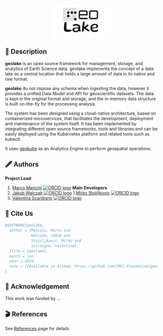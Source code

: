<div align="center">
<img src="docs/img/logo.svg" width="40%" height="40%">
</div>


## 📖 Description

**geolake** is an open source framework for management, storage, and analytics of Earth Science data. geolake implements the concept of a data lake as a central location that holds a large amount of data in its native and raw format. 

**geolake** do not impose any schema when ingesting the data, however it provides a unified Data Model and API for geoscientific datasets. The data is kept in the original format and storage, and the in-memory data structure is built on-the-fly for the processing analysis.

The system has been designed using a cloud-native architecture, based on containerized microservices, that facilitates the development, deployment and maintenance of the system itself. It has been implemented by integrating different open source frameworks, tools and libraries and can be easily deployed using the Kubernetes platform and related tools such as kubectl.

It uses [geokube](https://github.com/CMCC-Foundation/geokube) as an Analytics Engine to perform geospatial operations.


## 🖋️ Authors
**Project Lead**:
1. [Marco Mancini](https://github.com/km4rcus) <a href="https://orcid.org/0000-0002-5632-9484"><img alt="ORCID logo" src="https://info.orcid.org/wp-content/uploads/2019/11/orcid_16x16.png" width="16" height="16" /></a>
**Main Developers**
1. [Jakub Walczak](https://github.com/jamesWalczak) <a href="https://orcid.org/0000-0002-5632-9484"><img alt="ORCID logo" src="https://info.orcid.org/wp-content/uploads/2019/11/orcid_16x16.png" width="16" height="16" /></a>
1.[Mirko Stojiljkovic](https://github.com/MMStojiljkovic) <a href="https://orcid.org/0000-0003-2256-1645"><img alt="ORCID logo" src="https://info.orcid.org/wp-content/uploads/2019/11/orcid_16x16.png" width="16" height="16" /></a>
1. [Valentina Scardigno](https://github.com/vale95-eng) <a href="https://orcid.org/0000-0002-0123-5368"><img alt="ORCID logo" src="https://info.orcid.org/wp-content/uploads/2019/11/orcid_16x16.png" width="16" height="16" /></a>


## 📜 Cite Us
```bibtex
@SOFTWARE{geolake,
  author = {Mancini, Marco and
            Walczak, Jakub and
            Stojiljković, Mirko and
            Scardigno, Valentina},
  title = {geolake},
  month = jan,
  year = 2024,
  note = {{Available in GitHub: https://github.com/CMCC-Foundation/geolake}},
}
```

## 🙏 Acknowledgement
This work was funded by ...

## 🎬 References
See [References](https://opengeolake.github.io/) page for details
